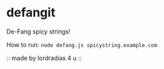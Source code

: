 # defangit
De-Fang spicy strings!

How to run: 
`node defang.js spicystring.example.com`



:: made by lordradias 4 u ::
